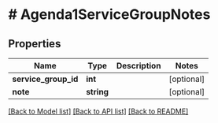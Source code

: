 # # Agenda1ServiceGroupNotes

## Properties

Name | Type | Description | Notes
------------ | ------------- | ------------- | -------------
**service_group_id** | **int** |  | [optional]
**note** | **string** |  | [optional]

[[Back to Model list]](../../README.md#models) [[Back to API list]](../../README.md#endpoints) [[Back to README]](../../README.md)
